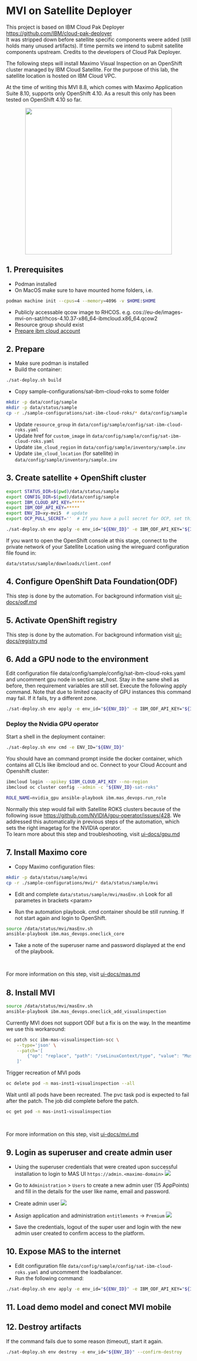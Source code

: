 # MVI on Satellite Deployer

This project is based on IBM Cloud Pak Deployer https://github.com/IBM/cloud-pak-deployer  
It was stripped down before satellite specific components weere added (still holds many unused artifacts). If time permits we intend to submit satellite components upstream. Credits to the developers of Cloud Pak Deployer.

The following steps will install Maximo Visual Inspection on an OpenShift cluster managed by IBM Cloud Satellite. For the purpose of this lab, the satellite location is hosted on IBM Cloud VPC.

At the time of writing this MVI 8.8, which comes with Maximo Application Suite 8.10, supports only OpenShift 4.10. As a result this only has been tested on OpenShift 4.10 so far.

<p align="center"><img src="images/deployment.png" width="400" style="background-color: white"/></p>

## 1. Prerequisites
- Podman installed
- On MacOS make sure to have mounted home folders, i.e.
```bash
podman machine init --cpus=4 --memory=4096 -v $HOME:$HOME
```
- Publicly accessable qcow image to RHCOS. e.g. cos://eu-de/images-mvi-on-sat/rhcos-4.10.37-x86_64-ibmcloud.x86_64.qcow2
- Resource group should exist
- [Prepare ibm cloud account](prerequisites.md)

## 2. Prepare
- Make sure podman is installed
- Build the container:
```bash
./sat-deploy.sh build
```
- Copy sample-configurations/sat-ibm-cloud-roks to some folder
```bash
mkdir -p data/config/sample
mkdir -p data/status/sample
cp -r ./sample-configurations/sat-ibm-cloud-roks/* data/config/sample
```
- Update ```resource_group``` in ```data/config/sample/config/sat-ibm-cloud-roks.yaml```
- Update href for ```custom_image``` in ```data/config/sample/config/sat-ibm-cloud-roks.yaml```
- Update ```ibm_cloud_region``` in ```data/config/sample/inventory/sample.inv```
- Update ```ibm_cloud_location``` (for satellite) in ```data/config/sample/inventory/sample.inv```

## 3. Create satellite + OpenShift cluster

```bash
export STATUS_DIR=$(pwd)/data/status/sample
export CONFIG_DIR=$(pwd)/data/config/sample
export IBM_CLOUD_API_KEY=*****
export IBM_ODF_API_KEY=*****
export ENV_ID=xy-mvi5  # update
export OCP_PULL_SECRET=''  # If you have a pull secret for OCP, set this variable. Keep the single quotes around the pull secret

./sat-deploy.sh env apply -e env_id="${ENV_ID}" -e IBM_ODF_API_KEY="${IBM_ODF_API_KEY}" -e OCP_PULL_SECRET='${OCP_PULL_SECRET}' -v
```

If you want to open the OpenShift console at this stage, connect to the private network of your Satellite Location using the wireguard configuration file found in:
```code
data/status/sample/downloads/client.conf
```

## 4. Configure OpenShift Data Foundation(ODF)

This step is done by the automation. For background information visit [ui-docs/odf.md](./ui-docs/odf.md)


## 5. Activate OpenShift registry

This step is done by the automation. For background information visit [ui-docs/registry.md](./ui-docs/registry.md)


## 6. Add a GPU node to the environment

Edit configuration file data/config/sample/config/sat-ibm-cloud-roks.yaml and uncomment gpu node in section sat_host.
Stay in the same shell as before, then requirement variables are still set. Execute the following apply command. Note
that due to limited capacity of GPU instances this command may fail. If it fails, try a different zone.

```bash
./sat-deploy.sh env apply -e env_id="${ENV_ID}" -e IBM_ODF_API_KEY="${IBM_ODF_API_KEY}" -e OCP_PULL_SECRET='${OCP_PULL_SECRET}' -v --confirm-destroy
```

### Deploy the Nvidia GPU operator

Start a shell in the deployment container:
```bash
./sat-deploy.sh env cmd -e ENV_ID="${ENV_ID}"
```
You should have an command prompt inside the docker container, which contains all CLIs like ibmcloud and oc.
Connect to your Cloud Account and Openshift cluster:
```bash
ibmcloud login --apikey $IBM_CLOUD_API_KEY --no-region
ibmcloud oc cluster config --admin -c "${ENV_ID}-sat-roks"

```

```bash
ROLE_NAME=nvidia_gpu ansible-playbook ibm.mas_devops.run_role
```
Normally this step would fail with Satellite ROKS clusters because of the following issue https://github.com/NVIDIA/gpu-operator/issues/428. We addressed this automatically in previous steps of the automation, which sets the right imagetag for the NVIDIA operator.
<br>
To learn more about this step and troubleshooting, visit [ui-docs/gpu.md](./ui-docs/gpu.md)

## 7. Install Maximo core

- Copy Maximo configuration files:

```bash
mkdir -p data/status/sample/mvi
cp -r ./sample-configurations/mvi/* data/status/sample/mvi

```
- Edit and complete ```data/status/sample/mvi/masEnv.sh```
Look for all parametes in brackets \<param>

- Run the automation playbook. cmd container should be still running. If not start again and login to OpenShift.

```bash
source /data/status/mvi/masEnv.sh
ansible-playbook ibm.mas_devops.oneclick_core

```

- Take a note of the superuser name and password displayed at the end of the playbook.
<br>

For more information on this step, visit [ui-docs/mas.md](./ui-docs/mas.md)

## 8. Install MVI

```bash
source /data/status/mvi/masEnv.sh
ansible-playbook ibm.mas_devops.oneclick_add_visualinspection

```

Currently MVI does not support ODF but a fix is on the way. In the meantime we use this workaround:

```bash
oc patch scc ibm-mas-visualinspection-scc \
    --type='json' \
    --patch='[
        {"op": "replace", "path": "/seLinuxContext/type", "value": "MustRunAs"}
    ]'
```

Trigger recreation of MVI pods

```bash
oc delete pod -n mas-inst1-visualinspection --all
```

Wait until all pods have been recreated. The pvc task pod is expected to fail after the patch. The job did complete before the patch.

```bash
oc get pod -n mas-inst1-visualinspection
```
<br>

For more information on this step, visit [ui-docs/mvi.md](./ui-docs/mvi.md)

## 9. Login as superuser and create admin user

- Using the superuser credentials that were created upon successful installation to login to MAS UI ```https://admin.<maximo-domain>```
![](images/mas-login.png)
- Go to ```Administration``` > ```Users``` to create a new admin user (15 AppPoints) and fill in the details for the user like name, email and password.

- Create admin user
![](images/admin-identity.png)
- Assign application and administration ```entitlements``` -> ```Premium```
![](images/admin-entitlement.png)
- Save the credentials, logout of the super user and login with the new admin user created to confirm access to the platform.

## 10. Expose MAS to the internet

- Edit configuration file ```data/config/sample/config/sat-ibm-cloud-roks.yaml``` and uncomment the loadbalancer.
- Run the following command:

```bash
./sat-deploy.sh env apply -e env_id="${ENV_ID}" -e IBM_ODF_API_KEY="${IBM_ODF_API_KEY}" -e OCP_PULL_SECRET='${OCP_PULL_SECRET}' -v
```

## 11. Load demo model and conect MVI mobile



## 12. Destroy artifacts

If the command fails due to some reason (timeout), start it again.

```bash
./sat-deploy.sh env destroy -e env_id="${ENV_ID}" --confirm-destroy
```
